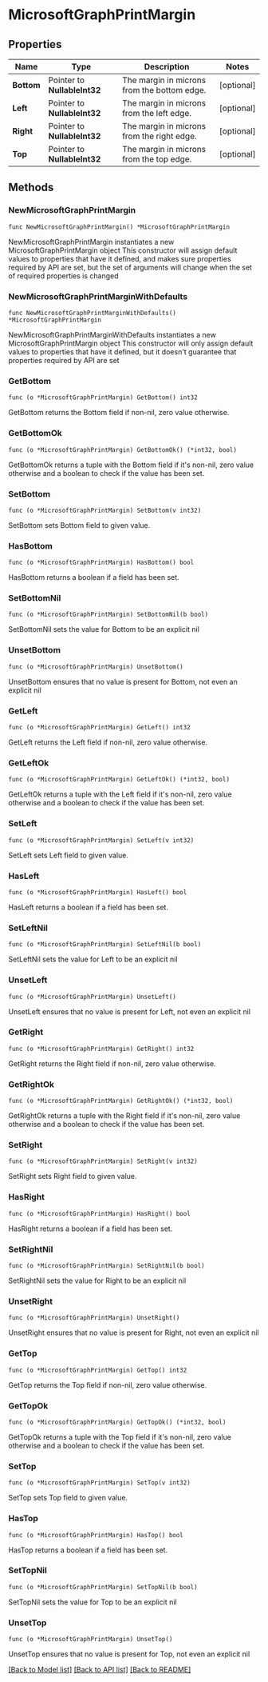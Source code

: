 # MicrosoftGraphPrintMargin

## Properties

Name | Type | Description | Notes
------------ | ------------- | ------------- | -------------
**Bottom** | Pointer to **NullableInt32** | The margin in microns from the bottom edge. | [optional] 
**Left** | Pointer to **NullableInt32** | The margin in microns from the left edge. | [optional] 
**Right** | Pointer to **NullableInt32** | The margin in microns from the right edge. | [optional] 
**Top** | Pointer to **NullableInt32** | The margin in microns from the top edge. | [optional] 

## Methods

### NewMicrosoftGraphPrintMargin

`func NewMicrosoftGraphPrintMargin() *MicrosoftGraphPrintMargin`

NewMicrosoftGraphPrintMargin instantiates a new MicrosoftGraphPrintMargin object
This constructor will assign default values to properties that have it defined,
and makes sure properties required by API are set, but the set of arguments
will change when the set of required properties is changed

### NewMicrosoftGraphPrintMarginWithDefaults

`func NewMicrosoftGraphPrintMarginWithDefaults() *MicrosoftGraphPrintMargin`

NewMicrosoftGraphPrintMarginWithDefaults instantiates a new MicrosoftGraphPrintMargin object
This constructor will only assign default values to properties that have it defined,
but it doesn't guarantee that properties required by API are set

### GetBottom

`func (o *MicrosoftGraphPrintMargin) GetBottom() int32`

GetBottom returns the Bottom field if non-nil, zero value otherwise.

### GetBottomOk

`func (o *MicrosoftGraphPrintMargin) GetBottomOk() (*int32, bool)`

GetBottomOk returns a tuple with the Bottom field if it's non-nil, zero value otherwise
and a boolean to check if the value has been set.

### SetBottom

`func (o *MicrosoftGraphPrintMargin) SetBottom(v int32)`

SetBottom sets Bottom field to given value.

### HasBottom

`func (o *MicrosoftGraphPrintMargin) HasBottom() bool`

HasBottom returns a boolean if a field has been set.

### SetBottomNil

`func (o *MicrosoftGraphPrintMargin) SetBottomNil(b bool)`

 SetBottomNil sets the value for Bottom to be an explicit nil

### UnsetBottom
`func (o *MicrosoftGraphPrintMargin) UnsetBottom()`

UnsetBottom ensures that no value is present for Bottom, not even an explicit nil
### GetLeft

`func (o *MicrosoftGraphPrintMargin) GetLeft() int32`

GetLeft returns the Left field if non-nil, zero value otherwise.

### GetLeftOk

`func (o *MicrosoftGraphPrintMargin) GetLeftOk() (*int32, bool)`

GetLeftOk returns a tuple with the Left field if it's non-nil, zero value otherwise
and a boolean to check if the value has been set.

### SetLeft

`func (o *MicrosoftGraphPrintMargin) SetLeft(v int32)`

SetLeft sets Left field to given value.

### HasLeft

`func (o *MicrosoftGraphPrintMargin) HasLeft() bool`

HasLeft returns a boolean if a field has been set.

### SetLeftNil

`func (o *MicrosoftGraphPrintMargin) SetLeftNil(b bool)`

 SetLeftNil sets the value for Left to be an explicit nil

### UnsetLeft
`func (o *MicrosoftGraphPrintMargin) UnsetLeft()`

UnsetLeft ensures that no value is present for Left, not even an explicit nil
### GetRight

`func (o *MicrosoftGraphPrintMargin) GetRight() int32`

GetRight returns the Right field if non-nil, zero value otherwise.

### GetRightOk

`func (o *MicrosoftGraphPrintMargin) GetRightOk() (*int32, bool)`

GetRightOk returns a tuple with the Right field if it's non-nil, zero value otherwise
and a boolean to check if the value has been set.

### SetRight

`func (o *MicrosoftGraphPrintMargin) SetRight(v int32)`

SetRight sets Right field to given value.

### HasRight

`func (o *MicrosoftGraphPrintMargin) HasRight() bool`

HasRight returns a boolean if a field has been set.

### SetRightNil

`func (o *MicrosoftGraphPrintMargin) SetRightNil(b bool)`

 SetRightNil sets the value for Right to be an explicit nil

### UnsetRight
`func (o *MicrosoftGraphPrintMargin) UnsetRight()`

UnsetRight ensures that no value is present for Right, not even an explicit nil
### GetTop

`func (o *MicrosoftGraphPrintMargin) GetTop() int32`

GetTop returns the Top field if non-nil, zero value otherwise.

### GetTopOk

`func (o *MicrosoftGraphPrintMargin) GetTopOk() (*int32, bool)`

GetTopOk returns a tuple with the Top field if it's non-nil, zero value otherwise
and a boolean to check if the value has been set.

### SetTop

`func (o *MicrosoftGraphPrintMargin) SetTop(v int32)`

SetTop sets Top field to given value.

### HasTop

`func (o *MicrosoftGraphPrintMargin) HasTop() bool`

HasTop returns a boolean if a field has been set.

### SetTopNil

`func (o *MicrosoftGraphPrintMargin) SetTopNil(b bool)`

 SetTopNil sets the value for Top to be an explicit nil

### UnsetTop
`func (o *MicrosoftGraphPrintMargin) UnsetTop()`

UnsetTop ensures that no value is present for Top, not even an explicit nil

[[Back to Model list]](../README.md#documentation-for-models) [[Back to API list]](../README.md#documentation-for-api-endpoints) [[Back to README]](../README.md)


